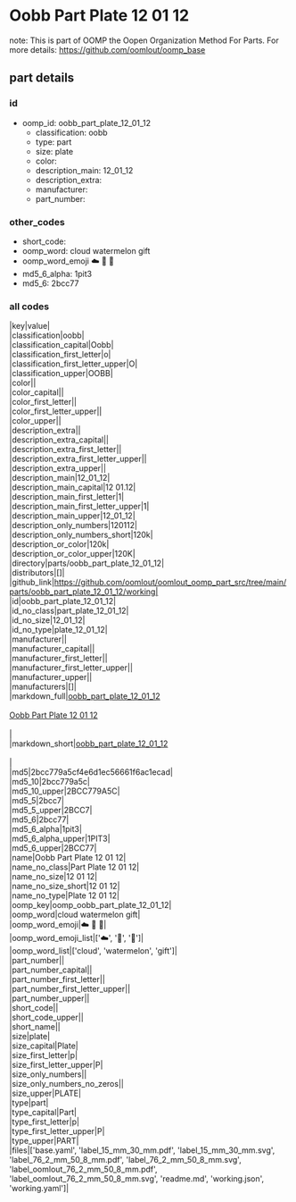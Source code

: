 # Oobb Part Plate 12 01 12  

note: This is part of OOMP the Oopen Organization Method For Parts. For more details: https://github.com/oomlout/oomp_base

##  part details





### id
* oomp_id: oobb_part_plate_12_01_12
  * classification: oobb
  * type: part
  * size: plate
  * color: 
  * description_main: 12_01_12
  * description_extra: 
  * manufacturer: 
  * part_number: 

### other_codes
* short_code: 
* oomp_word: cloud watermelon gift
* oomp_word_emoji :cloud: :watermelon: :gift:
* md5_6_alpha: 1pit3
* md5_6: 2bcc77

### all codes 
|key|value|  
|classification|oobb|  
|classification_capital|Oobb|  
|classification_first_letter|o|  
|classification_first_letter_upper|O|  
|classification_upper|OOBB|  
|color||  
|color_capital||  
|color_first_letter||  
|color_first_letter_upper||  
|color_upper||  
|description_extra||  
|description_extra_capital||  
|description_extra_first_letter||  
|description_extra_first_letter_upper||  
|description_extra_upper||  
|description_main|12_01_12|  
|description_main_capital|12 01.12|  
|description_main_first_letter|1|  
|description_main_first_letter_upper|1|  
|description_main_upper|12_01_12|  
|description_only_numbers|120112|  
|description_only_numbers_short|120k|  
|description_or_color|120k|  
|description_or_color_upper|120K|  
|directory|parts/oobb_part_plate_12_01_12|  
|distributors|[]|  
|github_link|https://github.com/oomlout/oomlout_oomp_part_src/tree/main/parts/oobb_part_plate_12_01_12/working|  
|id|oobb_part_plate_12_01_12|  
|id_no_class|part_plate_12_01_12|  
|id_no_size|12_01_12|  
|id_no_type|plate_12_01_12|  
|manufacturer||  
|manufacturer_capital||  
|manufacturer_first_letter||  
|manufacturer_first_letter_upper||  
|manufacturer_upper||  
|manufacturers|[]|  
|markdown_full|[oobb_part_plate_12_01_12](https://github.com/oomlout/oomlout_oomp_part_src/tree/main/parts/oobb_part_plate_12_01_12/working)<br>[](https://github.com/oomlout/oomlout_oomp_part_src/tree/main/parts/oobb_part_plate_12_01_12/working)<br>[Oobb Part Plate 12 01 12](https://github.com/oomlout/oomlout_oomp_part_src/tree/main/parts/oobb_part_plate_12_01_12/working)<br><br>|  
|markdown_short|[oobb_part_plate_12_01_12](https://github.com/oomlout/oomlout_oomp_part_src/tree/main/parts/oobb_part_plate_12_01_12/working)<br><br>|  
|md5|2bcc779a5cf4e6d1ec56661f6ac1ecad|  
|md5_10|2bcc779a5c|  
|md5_10_upper|2BCC779A5C|  
|md5_5|2bcc7|  
|md5_5_upper|2BCC7|  
|md5_6|2bcc77|  
|md5_6_alpha|1pit3|  
|md5_6_alpha_upper|1PIT3|  
|md5_6_upper|2BCC77|  
|name|Oobb Part Plate 12 01 12|  
|name_no_class|Part Plate 12 01 12|  
|name_no_size|12 01 12|  
|name_no_size_short|12 01 12|  
|name_no_type|Plate 12 01 12|  
|oomp_key|oomp_oobb_part_plate_12_01_12|  
|oomp_word|cloud watermelon gift|  
|oomp_word_emoji|:cloud: :watermelon: :gift:|  
|oomp_word_emoji_list|[':cloud:', ':watermelon:', ':gift:']|  
|oomp_word_list|['cloud', 'watermelon', 'gift']|  
|part_number||  
|part_number_capital||  
|part_number_first_letter||  
|part_number_first_letter_upper||  
|part_number_upper||  
|short_code||  
|short_code_upper||  
|short_name||  
|size|plate|  
|size_capital|Plate|  
|size_first_letter|p|  
|size_first_letter_upper|P|  
|size_only_numbers||  
|size_only_numbers_no_zeros||  
|size_upper|PLATE|  
|type|part|  
|type_capital|Part|  
|type_first_letter|p|  
|type_first_letter_upper|P|  
|type_upper|PART|  
|files|['base.yaml', 'label_15_mm_30_mm.pdf', 'label_15_mm_30_mm.svg', 'label_76_2_mm_50_8_mm.pdf', 'label_76_2_mm_50_8_mm.svg', 'label_oomlout_76_2_mm_50_8_mm.pdf', 'label_oomlout_76_2_mm_50_8_mm.svg', 'readme.md', 'working.json', 'working.yaml']|  
